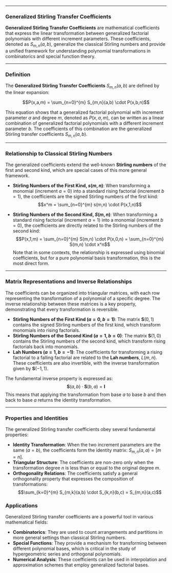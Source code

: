 ***

### Generalized Stirling Transfer Coefficients

**Generalized Stirling Transfer Coefficients** are mathematical coefficients that express the linear transformation between generalized factorial polynomials with different increment parameters. These coefficients, denoted as $S_{m,n}(a,b)$, generalize the classical Stirling numbers and provide a unified framework for understanding polynomial transformations in combinatorics and special function theory.

---

### Definition

The **Generalized Stirling Transfer Coefficients** $S_{m,n}(a,b)$ are defined by the linear expansion:

$$P(x,a,m) = \sum_{n=0}^{m} S_{m,n}(a,b) \cdot P(x,b,n)$$

This equation shows that a generalized factorial polynomial with increment parameter $a$ and degree $m$, denoted as $P(x,a,m)$, can be written as a linear combination of generalized factorial polynomials with a different increment parameter $b$. The coefficients of this combination are the generalized Stirling transfer coefficients $S_{m,n}(a,b)$.

---

### Relationship to Classical Stirling Numbers

The generalized coefficients extend the well-known **Stirling numbers** of the first and second kind, which are special cases of this more general framework.

* **Stirling Numbers of the First Kind, $s(m,n)$**: When transforming a monomial (increment $a=0$) into a standard rising factorial (increment $b=1$), the coefficients are the signed Stirling numbers of the first kind:
    $$x^m = \sum_{n=0}^{m} s(m,n) \cdot P(x,1,n)$$

* **Stirling Numbers of the Second Kind, $S(m,n)$**: When transforming a standard rising factorial (increment $a=1$) into a monomial (increment $b=0$), the coefficients are directly related to the Stirling numbers of the second kind:
    $$P(x,1,m) = \sum_{n=0}^{m} S(m,n) \cdot P(x,0,n) = \sum_{n=0}^{m} S(m,n) \cdot x^n$$
    Note that in some contexts, the relationship is expressed using binomial coefficients, but for a pure polynomial basis transformation, this is the most direct form.

---

### Matrix Representations and Inverse Relationships

The coefficients can be organized into triangular matrices, with each row representing the transformation of a polynomial of a specific degree. The inverse relationship between these matrices is a key property, demonstrating that every transformation is reversible.

* **Stirling Numbers of the First Kind ($a=0, b=1$)**: The matrix $\mathbf{S}(0,1)$ contains the signed Stirling numbers of the first kind, which transform monomials into rising factorials.
* **Stirling Numbers of the Second Kind ($a=1, b=0$)**: The matrix $\mathbf{S}(1,0)$ contains the Stirling numbers of the second kind, which transform rising factorials back into monomials.
* **Lah Numbers ($a=1, b=-1$)**: The coefficients for transforming a rising factorial to a falling factorial are related to the **Lah numbers**, $L(m,n)$. These coefficients are also invertible, with the inverse transformation given by $\mathbf{S}(-1,1)$.

The fundamental inverse property is expressed as:
$$\mathbf{S}(a,b) \cdot \mathbf{S}(b,a) = \mathbf{I}$$
This means that applying the transformation from base $a$ to base $b$ and then back to base $a$ returns the identity transformation.

---

### Properties and Identities

The generalized Stirling transfer coefficients obey several fundamental properties:

* **Identity Transformation**: When the two increment parameters are the same ($a=b$), the coefficients form the identity matrix: $S_{m,n}(a,a) = [m=n]$.
* **Triangular Structure**: The coefficients are non-zero only when the transformation degree $n$ is less than or equal to the original degree $m$.
* **Orthogonality Relations**: The coefficients satisfy a general orthogonality property that expresses the composition of transformations:
    $$\sum_{k=0}^{m} S_{m,k}(a,b) \cdot S_{k,n}(b,c) = S_{m,n}(a,c)$$

### Applications

Generalized Stirling transfer coefficients are a powerful tool in various mathematical fields:

* **Combinatorics**: They are used to count arrangements and partitions in more general settings than classical Stirling numbers.
* **Special Functions**: They provide a mechanism for transforming between different polynomial bases, which is critical in the study of hypergeometric series and orthogonal polynomials.
* **Numerical Analysis**: These coefficients can be used in interpolation and approximation schemes that employ generalized factorial bases.